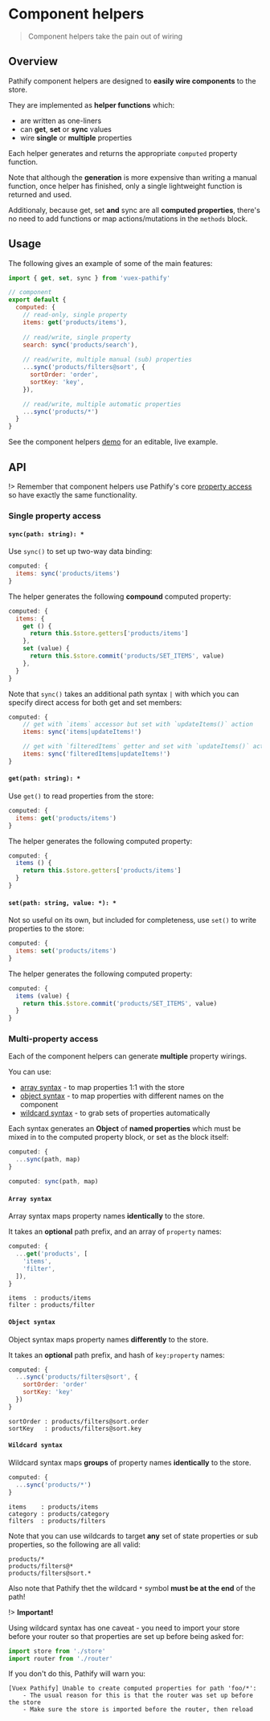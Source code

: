 # Component helpers

> Component helpers take the pain out of wiring

## Overview

Pathify component helpers are designed to **easily wire components** to the store.

They are implemented as **helper functions** which:
 
- are written as one-liners
- can **get**, **set** or **sync** values
- wire **single** or **multiple** properties

Each helper generates and returns the appropriate `computed` property function.

Note that although the **generation** is more expensive than writing a manual function, once helper has finished, only a single lightweight function is returned and used.

Additionaly, because get, set **and** sync are all **computed properties**, there's no need to add functions or map actions/mutations in the `methods` block.

## Usage

The following gives an example of some of the main features:

```js
import { get, set, sync } from 'vuex-pathify'

// component
export default {
  computed: {
    // read-only, single property
    items: get('products/items'),
    
    // read/write, single property
    search: sync('products/search'),
    
    // read/write, multiple manual (sub) properties
    ...sync('products/filters@sort', {
      sortOrder: 'order',
      sortKey: 'key',
    }),

    // read/write, multiple automatic properties
    ...sync('products/*')
  }
}
```

See the component helpers [demo](https://codesandbox.io/s/github/davestewart/vuex-pathify/tree/master/demo?initialpath=api/component) for an editable, live example.


## API

!> Remember that component helpers use Pathify's core [property access](/api/properties.md) so have exactly the same functionality.

### Single property access


#### `sync(path: string): *`

Use `sync()` to set up two-way data binding: 

```js
computed: {
  items: sync('products/items')
}
```

The helper generates the following **compound** computed property:

```js
computed: {
  items: {
    get () { 
      return this.$store.getters['products/items']
    },
    set (value) {
      return this.$store.commit('products/SET_ITEMS', value)
    },
  }
}
```
Note that `sync()` takes an additional path syntax `|` with which you can specify direct access for both get and set members:

```js
computed: {
    // get with `items` accessor but set with `updateItems()` action
    items: sync('items|updateItems!')

    // get with `filteredItems` getter and set with `updateItems()` action
    items: sync('filteredItems|updateItems!')
}
```

#### `get(path: string): *`

Use `get()` to read properties from the store: 

```js
computed: {
  items: get('products/items')
}

```

The helper generates the following computed property:

```js
computed: {
  items () {
    return this.$store.getters['products/items']
  }
}
```

#### `set(path: string, value: *): *`

Not so useful on its own, but included for completeness, use `set()` to write properties to the store: 

```js
computed: {
  items: set('products/items')
}
```

The helper generates the following computed property:

```js
computed: {
  items (value) {
    return this.$store.commit('products/SET_ITEMS', value)
  }
}
```

### Multi-property access

Each of the component helpers can generate **multiple** property wirings.

You can use:

- [array syntax](#array-syntax) - to map properties 1:1 with the store
- [object syntax](#object-syntax) - to map properties with different names on the component
- [wildcard syntax](#wildcard-syntax) - to grab sets of properties automatically

Each syntax generates an **Object** of **named properties** which must be mixed in to the computed property block, or set as the block itself:

```js
computed: {
  ...sync(path, map)
}
```
```js
computed: sync(path, map) 
```

#### `Array syntax`

Array syntax maps property names **identically** to the store.

It takes an **optional** path prefix, and an array of `property` names:

```js
computed: {
  ...get('products', [
    'items',
    'filter',
  ]),
}
```
```paths
items  : products/items
filter : products/filter
```

#### `Object syntax`

Object syntax maps property names **differently** to the store.

It takes an **optional** path prefix, and hash of `key:property` names:

```js
computed: {
  ...sync('products/filters@sort', { 
    sortOrder: 'order'
    sortKey: 'key'
  })
}
```
```paths
sortOrder : products/filters@sort.order
sortKey   : products/filters@sort.key
```

#### `Wildcard syntax`

Wildcard syntax maps **groups** of property names **identically** to the store.

```js
computed: {
  ...sync('products/*')
}
```
```paths
items    : products/items
category : products/category
filters  : products/filters
```

Note that you can use wildcards to target **any** set of state properties or sub properties, so the following are all valid:

```wildcards
products/*
products/filters@*
products/filters@sort.*
```

Also note that Pathify thet the wildcard `*` symbol **must be at the end** of the path!

!> **Important!**

Using wildcard syntax has one caveat - you need to import your store before your router so that properties are set up before being asked for:

```js
import store from './store'
import router from './router'
```

If you don't do this, Pathify will warn you:

````
[Vuex Pathify] Unable to create computed properties for path 'foo/*':
    - The usual reason for this is that the router was set up before the store
    - Make sure the store is imported before the router, then reload
````

